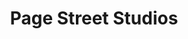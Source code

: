 ---
title: Page Street Studios
address: 329 Page St, San Jose, CA 95126
developer: Charities Housing
municipality: San Jose
units: 82
phase: Complete
permits:
    SP17-037:
        status: Approved
        initial_date: 2017-09-01
        final_date: 2018-12-05
        apn: [27720066, 27720066]
        address: 329 Page St, San Jose, CA 95126
        description: Special Use Permit to allow the demolition of three single-family residences and the construction of a six-story multifamily building with 82 affordable housing studio apartments (Single Room Occupancy living facility) ; alternative parking arrangements with a combination of parking lifts and typical garage spaces; and the removal of 23 trees on a 0.7-gross acre site.
        names: Kathy Robinson w/ Charities Housing;
geometry: [37.322594659234284, -121.91579975877137]
published: True
---